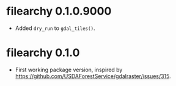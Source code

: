# filearchy 0.1.0.9000

* Added `dry_run` to `gdal_tiles()`. 


# filearchy 0.1.0

* First working package version, inspired by https://github.com/USDAForestService/gdalraster/issues/315. 


